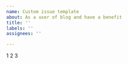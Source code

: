 ```yaml
---
name: Custom issue template
about: As a user of blog and have a benefit
title: ''
labels: ''
assignees: ''

---
```


1
2
3
